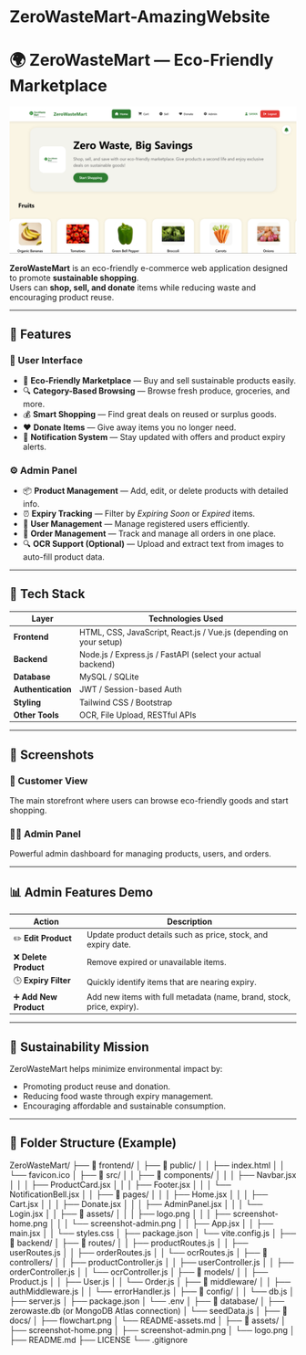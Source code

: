 # ZeroWasteMart-AmazingWebsite

# 🌍 ZeroWasteMart — Eco-Friendly Marketplace

![ZeroWasteMart Banner](website-pic.png)

**ZeroWasteMart** is an eco-friendly e-commerce web application designed to promote **sustainable shopping**.  
Users can **shop, sell, and donate** items while reducing waste and encouraging product reuse.

---

## 🚀 Features

### 🛒 User Interface
- 🌿 **Eco-Friendly Marketplace** — Buy and sell sustainable products easily.  
- 🔍 **Category-Based Browsing** — Browse fresh produce, groceries, and more.  
- 💰 **Smart Shopping** — Find great deals on reused or surplus goods.  
- ❤️ **Donate Items** — Give away items you no longer need.  
- 🔔 **Notification System** — Stay updated with offers and product expiry alerts.  

### ⚙️ Admin Panel
- 📦 **Product Management** — Add, edit, or delete products with detailed info.  
- ⏰ **Expiry Tracking** — Filter by *Expiring Soon* or *Expired* items.  
- 👥 **User Management** — Manage registered users efficiently.  
- 🧾 **Order Management** — Track and manage all orders in one place.  
- 🔍 **OCR Support (Optional)** — Upload and extract text from images to auto-fill product data.  

---

## 🧠 Tech Stack

| Layer | Technologies Used |
|-------|--------------------|
| **Frontend** | HTML, CSS, JavaScript, React.js / Vue.js (depending on your setup) |
| **Backend** | Node.js / Express.js / FastAPI (select your actual backend) |
| **Database** | MySQL / SQLite |
| **Authentication** | JWT / Session-based Auth |
| **Styling** | Tailwind CSS / Bootstrap |
| **Other Tools** | OCR, File Upload, RESTful APIs |

---

## 📸 Screenshots

### 🏬 Customer View
The main storefront where users can browse eco-friendly goods and start shopping.


### 🧑‍💼 Admin Panel
Powerful admin dashboard for managing products, users, and orders.

---

## 📊 Admin Features Demo

| Action | Description |
|--------|--------------|
| ✏️ **Edit Product** | Update product details such as price, stock, and expiry date. |
| ❌ **Delete Product** | Remove expired or unavailable items. |
| 🕒 **Expiry Filter** | Quickly identify items that are nearing expiry. |
| ➕ **Add New Product** | Add new items with full metadata (name, brand, stock, price, expiry). |

---

## 🌱 Sustainability Mission
ZeroWasteMart helps minimize environmental impact by:
- Promoting product reuse and donation.
- Reducing food waste through expiry management.
- Encouraging affordable and sustainable consumption.

---

## 🧩 Folder Structure (Example)

ZeroWasteMart/
├── 📁 frontend/
│   ├── 📁 public/
│   │   ├── index.html
│   │   └── favicon.ico
│   ├── 📁 src/
│   │   ├── 📁 components/
│   │   │   ├── Navbar.jsx
│   │   │   ├── ProductCard.jsx
│   │   │   ├── Footer.jsx
│   │   │   └── NotificationBell.jsx
│   │   ├── 📁 pages/
│   │   │   ├── Home.jsx
│   │   │   ├── Cart.jsx
│   │   │   ├── Donate.jsx
│   │   │   ├── AdminPanel.jsx
│   │   │   └── Login.jsx
│   │   ├── 📁 assets/
│   │   │   ├── logo.png
│   │   │   ├── screenshot-home.png
│   │   │   └── screenshot-admin.png
│   │   ├── App.jsx
│   │   ├── main.jsx
│   │   └── styles.css
│   ├── package.json
│   └── vite.config.js
│
├── 📁 backend/
│   ├── 📁 routes/
│   │   ├── productRoutes.js
│   │   ├── userRoutes.js
│   │   ├── orderRoutes.js
│   │   └── ocrRoutes.js
│   ├── 📁 controllers/
│   │   ├── productController.js
│   │   ├── userController.js
│   │   ├── orderController.js
│   │   └── ocrController.js
│   ├── 📁 models/
│   │   ├── Product.js
│   │   ├── User.js
│   │   └── Order.js
│   ├── 📁 middleware/
│   │   ├── authMiddleware.js
│   │   └── errorHandler.js
│   ├── 📁 config/
│   │   └── db.js
│   ├── server.js
│   ├── package.json
│   └── .env
│
├── 📁 database/
│   ├── zerowaste.db (or MongoDB Atlas connection)
│   └── seedData.js
│
├── 📁 docs/
│   ├── flowchart.png
│   └── README-assets.md
│
├── 📁 assets/
│   ├── screenshot-home.png
│   ├── screenshot-admin.png
│   └── logo.png
│
├── README.md
├── LICENSE
└── .gitignore
